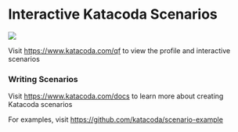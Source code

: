 # Interactive Katacoda Scenarios

[![](http://shields.katacoda.com/katacoda/qf/count.svg)](https://www.katacoda.com/qf "Get your profile on Katacoda.com")

Visit https://www.katacoda.com/qf to view the profile and interactive scenarios

### Writing Scenarios
Visit https://www.katacoda.com/docs to learn more about creating Katacoda scenarios

For examples, visit https://github.com/katacoda/scenario-example

